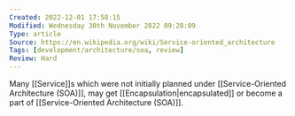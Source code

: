 ```yaml
---
Created: 2022-12-01 17:58:15
Modified: Wednesday 30th November 2022 09:28:09
Type: article
Source: https://en.wikipedia.org/wiki/Service-oriented_architecture
Tags: [development/architecture/soa, review]
Review: Hard
---
```


Many [[Service]]s which were not initially planned under [[Service-Oriented Architecture (SOA)]], may get [[Encapsulation|encapsulated]] or become a part of [[Service-Oriented Architecture (SOA)]].